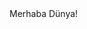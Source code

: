<html>
    <head>
        <title> Site </title>
    </head>
    <body>
        Merhaba Dünya!
        <body>
            <html>
